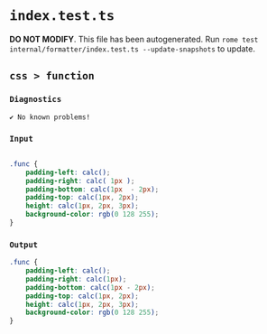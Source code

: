 # `index.test.ts`

**DO NOT MODIFY**. This file has been autogenerated. Run `rome test internal/formatter/index.test.ts --update-snapshots` to update.

## `css > function`

### `Diagnostics`

```
✔ No known problems!

```

### `Input`

```css

.func {
	padding-left: calc();
	padding-right: calc( 1px );
	padding-bottom: calc(1px  - 2px);
	padding-top: calc(1px, 2px);
	height: calc(1px, 2px, 3px);
	background-color: rgb(0 128 255);
}

```

### `Output`

```css
.func {
	padding-left: calc();
	padding-right: calc(1px);
	padding-bottom: calc(1px - 2px);
	padding-top: calc(1px, 2px);
	height: calc(1px, 2px, 3px);
	background-color: rgb(0 128 255);
}

```
